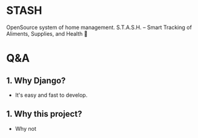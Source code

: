 # STASH

OpenSource system of home management.
S.T.A.S.H. – Smart Tracking of Aliments, Supplies, and Health

# Q&A
## 1. Why Django?
- It's easy and fast to develop.

## 1. Why this project?
- Why not
